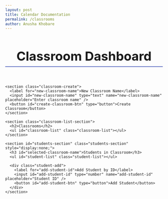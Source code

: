 ```yaml
---
layout: post
title: Calendar Documentation
permalink: /classrooms
author: Anusha Khobare
---
```

<html lang="en" class="dark">
<head>
  <meta charset="UTF-8" />
  <meta name="viewport" content="width=device-width, initial-scale=1" />
  <title>Classroom Dashboard</title>
  <style>
    /* === CSS styles === */

    body.dashboard-page {
      font-family: "Inter", "Segoe UI", Tahoma, Geneva, Verdana, sans-serif;
      color: #e0e0e0; /* light text */
      padding: 2rem;
      max-width: 900px;
      margin: 0 auto;
      background-color: inherit; /* keep your dark bg */
    }

    .dashboard-header h1 {
      font-size: 2.5rem;
      font-weight: 700;
      margin-bottom: 2rem;
      border-bottom: 2px solid #5c6bc0; /* subtle accent */
      padding-bottom: 0.5rem;
    }

    section {
      margin-bottom: 2rem;
    }

    label {
      display: block;
      font-weight: 600;
      margin-bottom: 0.4rem;
      color: #9fa8da; /* lighter accent */
    }

    input[type="text"],
    input[type="number"] {
      width: 250px;
      padding: 0.5rem 0.75rem;
      font-size: 1rem;
      border: 1px solid #4a4a6a;
      border-radius: 6px;
      background-color: #2a2a3d;
      color: #e0e0e0;
      transition: border-color 0.2s ease;
    }

    input[type="text"]:focus,
    input[type="number"]:focus {
      outline: none;
      border-color: #5c6bc0;
    }

    button {
      cursor: pointer;
      font-weight: 600;
      font-size: 1rem;
      padding: 0.5rem 1rem;
      margin-left: 0.5rem;
      border-radius: 6px;
      border: none;
      background-color: #5c6bc0;
      color: white;
      transition: background-color 0.2s ease;
    }

    button:hover {
      background-color: #3f51b5;
    }

    .classroom-list,
    .student-list {
      list-style: none;
      padding: 0;
      margin: 1rem 0 0 0;
      border-radius: 6px;
      background-color: #222236;
      max-height: 300px;
      overflow-y: auto;
      box-shadow: 0 0 10px #151529;
    }

    .classroom-item,
    .student-item {
      padding: 0.75rem 1rem;
      border-bottom: 1px solid #3a3a5a;
      display: flex;
      justify-content: space-between;
      align-items: center;
      cursor: pointer;
      transition: background-color 0.2s ease;
    }

    .classroom-item:last-child,
    .student-item:last-child {
      border-bottom: none;
    }

    .classroom-item:hover,
    .student-item:hover {
      background-color: #3a3a5a;
    }

    .classroom-item.selected {
      background-color: #5c6bc0;
      font-weight: 700;
      color: white;
      cursor: default;
    }

    .remove-student-btn {
      background-color: #e53935;
      padding: 0.3rem 0.7rem;
      border-radius: 4px;
      font-weight: 600;
      font-size: 0.9rem;
      border: none;
      color: white;
      cursor: pointer;
      transition: background-color 0.2s ease;
    }

    .remove-student-btn:hover {
      background-color: #b71c1c;
    }

    .empty-list-message {
      padding: 1rem;
      font-style: italic;
      color: #9999aa;
      text-align: center;
    }

    .student-add {
      margin-top: 1rem;
      display: flex;
      align-items: center;
    }

    @media (max-width: 500px) {
      input[type="text"],
      input[type="number"] {
        width: 100%;
        margin-bottom: 0.5rem;
      }
      .student-add {
        flex-direction: column;
        align-items: stretch;
      }
      button {
        margin-left: 0;
        width: 100%;
      }
    }
  </style>
</head>
<body class="dashboard-page">

  <header class="dashboard-header">
    <h1>Classroom Dashboard</h1>
  </header>

  <main class="dashboard-main">

    <section class="classroom-create">
      <label for="new-classroom-name">New Classroom Name</label>
      <input id="new-classroom-name" type="text" name="new-classroom-name" placeholder="Enter classroom name" />
      <button id="create-classroom-btn" type="button">Create Classroom</button>
    </section>

    <section class="classroom-list-section">
      <h2>Classrooms</h2>
      <ul id="classroom-list" class="classroom-list"></ul>
    </section>

    <section id="students-section" class="students-section" style="display:none;">
      <h3 id="selected-classroom-name">Students in Classroom</h3>
      <ul id="student-list" class="student-list"></ul>

      <div class="student-add">
        <label for="add-student-id">Add Student by ID</label>
        <input id="add-student-id" type="number" name="add-student-id" placeholder="Student ID" />
        <button id="add-student-btn" type="button">Add Student</button>
      </div>
    </section>

  </main>

  <script>
    /* === JS logic === */
    const API_BASE = "/api/classrooms";

    const classroomListEl = document.getElementById("classroom-list");
    const studentsSectionEl = document.getElementById("students-section");
    const selectedClassroomNameEl = document.getElementById("selected-classroom-name");
    const studentListEl = document.getElementById("student-list");
    const newClassroomNameInput = document.getElementById("new-classroom-name");
    const createClassroomBtn = document.getElementById("create-classroom-btn");
    const addStudentIdInput = document.getElementById("add-student-id");
    const addStudentBtn = document.getElementById("add-student-btn");

    let classrooms = [];
    let selectedClassroom = null;
    let students = [];

    function fetchClassrooms() {
      fetch(API_BASE)
        .then(res => res.json())
        .then(data => {
          classrooms = data;
          renderClassrooms();
        })
        .catch(console.error);
    }

    function renderClassrooms() {
      classroomListEl.innerHTML = "";
      classrooms.forEach(c => {
        const li = document.createElement("li");
        li.textContent = `${c.name} (ID: ${c.id})`;
        li.classList.add("classroom-item");
        if (selectedClassroom && selectedClassroom.id === c.id) {
          li.classList.add("selected");
        }
        li.addEventListener("click", () => selectClassroom(c));
        classroomListEl.appendChild(li);
      });
    }

    function selectClassroom(classroom) {
      selectedClassroom = classroom;
      selectedClassroomNameEl.textContent = `Students in "${classroom.name}"`;
      studentsSectionEl.style.display = "block";
      fetchStudents(classroom.id);
      renderClassrooms();
    }

    function fetchStudents(classroomId) {
      fetch(`${API_BASE}/${classroomId}/students`)
        .then(res => res.json())
        .then(data => {
          students = data;
          renderStudents();
        })
        .catch(console.error);
    }

    function renderStudents() {
      studentListEl.innerHTML = "";
      if (students.length === 0) {
        const p = document.createElement("p");
        p.textContent = "No students in this classroom.";
        p.classList.add("empty-list-message");
        studentListEl.appendChild(p);
        return;
      }
      students.forEach(s => {
        const li = document.createElement("li");
        li.classList.add("student-item");

        const nameSpan = document.createElement("span");
        nameSpan.textContent = s.name || s.username || `ID ${s.id}`;
        li.appendChild(nameSpan);

        const removeBtn = document.createElement("button");
        removeBtn.textContent = "Remove";
        removeBtn.classList.add("remove-student-btn");
        removeBtn.addEventListener("click", () => removeStudent(s.id));
        li.appendChild(removeBtn);

        studentListEl.appendChild(li);
      });
    }

    createClassroomBtn.addEventListener("click", () => {
      const name = newClassroomNameInput.value.trim();
      if (!name) {
        alert("Please enter a classroom name.");
        return;
      }
      fetch(API_BASE, {
        method: "POST",
        headers: { "Content-Type": "application/json" },
        body: JSON.stringify({ name }),
      })
        .then(res => {
          if (!res.ok) throw new Error("Failed to create classroom");
          return res.json();
        })
        .then(newClassroom => {
          classrooms.push(newClassroom);
          newClassroomNameInput.value = "";
          renderClassrooms();
        })
        .catch(err => alert(err.message));
    });

    addStudentBtn.addEventListener("click", () => {
      const studentId = addStudentIdInput.value.trim();
      if (!studentId) {
        alert("Please enter a student ID.");
        return;
      }
      if (!selectedClassroom) {
        alert("No classroom selected.");
        return;
      }
      fetch(`${API_BASE}/${selectedClassroom.id}/students/${studentId}`, {
        method: "POST",
      })
        .then(res => {
          if (!res.ok) throw new Error("Failed to add student");
          return res.json();
        })
        .then(() => {
          addStudentIdInput.value = "";
          fetchStudents(selectedClassroom.id);
        })
        .catch(err => alert(err.message));
    });

    function removeStudent(studentId) {
      if (!selectedClassroom) return;
      fetch(`${API_BASE}/${selectedClassroom.id}/students/${studentId}`, {
        method: "DELETE",
      })
        .then(res => {
          if (!res.ok) throw new Error("Failed to remove student");
          return res.json();
        })
        .then(() => fetchStudents(selectedClassroom.id))
        .catch(err => alert(err.message));
    }

    // Initial load
    fetchClassrooms();
  </script>
</body>
</html>
